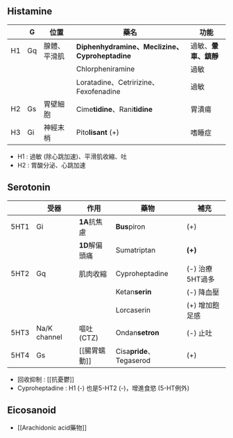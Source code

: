 ## Histamine
|    | G  | 位置         | 藥名                                  | 功能             |
|----|----|--------------|---------------------------------------|------------------|
| H1 | Gq | 腺體、平滑肌 | **Diphenhydramine、Meclizine、Cyproheptadine**| 過敏、**暈車、鎮靜** |
|    |    |              | Chlorpheniramine                      | 過敏             |
|    |    |              | Loratadine、Cetririzine、Fexofenadine | 過敏             |
| H2 | Gs | 胃壁細胞     | Cime**tidine**、Rani**tidine**                | 胃潰瘍           |
| H3 | Gi | 神經末梢     | Pito**lisant** (+)                | 嗜睡症           |
- H1 : 過敏 (除心跳加速)、平滑肌收縮、吐
- H2 : 胃酸分泌、心跳加速
## Serotonin
|      | 受器         | 作用       | 藥物           | 補充            |
|------|--------------|------------|----------------|-----------------|
| 5HT1 | Gi           | **1A**抗焦慮   | **Bus**piron       | (+)             |
|      |              | **1D**解偏頭痛 | Sumatriptan    | **(+)**             |
| 5HT2 | Gq           | 肌肉收縮   | Cyproheptadine | (-) 治療5HT過多 |
|      |              |           | Ketan**serin**      | (-) 降血壓      |
|      |              |           | Lorcaserin      | (+) 增加飽足感  |
| 5HT3 | Na/K channel | 嘔吐(CTZ)  | Ondan**setron**    | (-) 止吐        |
| 5HT4 | Gs           | [[腸胃蠕動]]   | Cisa**pride**、Tegaserod      | (+)             |
- 回收抑制 : [[抗憂鬱]]
- Cyproheptadine : H1 (-) 也是5-HT2 (-)，增進食慾 (5-HT例外)
## Eicosanoid
- [[Arachidonic acid藥物]]
